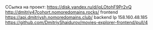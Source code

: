 ССылка на проект: https://disk.yandex.ru/d/ioLOtohF9Pr2vQ
http://dmitriy47cohort.nomoredomains.rocks/ frontend
https://api.dmitriysh.nomoredomains.club/ backend
Ip 158.160.48.185
https://github.com/DmitriyShaidurov/movies-explorer-frontend/pull/4
 
